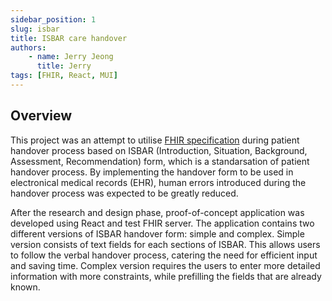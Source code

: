 ```yaml
---
sidebar_position: 1
slug: isbar
title: ISBAR care handover
authors:
    - name: Jerry Jeong
      title: Jerry
tags: [FHIR, React, MUI]
---
```


<!-- TODO: Link to application  -->

## Overview

This project was an attempt to utilise [FHIR specification](https://www.hl7.org/fhir/overview.html) during patient handover process based on ISBAR (Introduction, Situation, Background, Assessment, Recommendation) form, which is a standarsation of patient handover process. By implementing the handover form to be used in electronical medical records (EHR), human errors introduced during the handover process was expected to be greatly reduced.

After the research and design phase, proof-of-concept application was developed using React and test FHIR server. The application contains two different versions of ISBAR handover form: simple and complex. Simple version consists of text fields for each sections of ISBAR. This allows users to follow the verbal handover process, catering the need for efficient input and saving time. Complex version requires the users to enter more detailed information with more constraints, while prefilling the fields that are already known.
